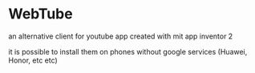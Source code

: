 # WebTube
an alternative client for youtube
app created with mit app inventor 2

it is possible to install them on phones without google services (Huawei, Honor, etc etc)
